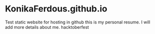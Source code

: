 # KonikaFerdous.github.io
Test static website for hosting in github
this is my personal resume. I will add more details about me.
 hacktoberfest 
